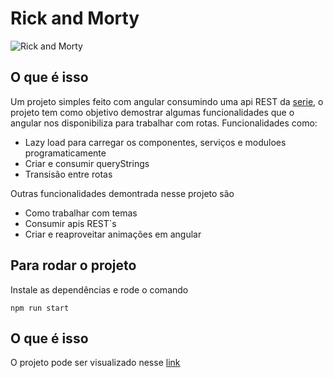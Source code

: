# Rick and Morty

![Rick and Morty](https://repository-images.githubusercontent.com/120371205/b6740400-92d4-11ea-8a13-d5f6e0558e9b)

## O que é isso

Um projeto simples feito com angular consumindo uma api REST da [serie](http://rickandmortyapi.com), o projeto tem como objetivo demostrar algumas funcionalidades que o angular nos disponibiliza para trabalhar com rotas. Funcionalidades como:

- Lazy load para carregar os componentes, serviços e moduloes programaticamente
- Criar e consumir queryStrings
- Transisão entre rotas

Outras funcionalidades demontrada nesse projeto são

- Como trabalhar com temas
- Consumir apis REST`s
- Criar e reaproveitar animações em angular

## Para rodar o projeto

Instale as dependências e rode o comando

`npm run start`

## O que é isso

O projeto pode ser visualizado nesse [link](angular-rick-morty.surge.sh)
